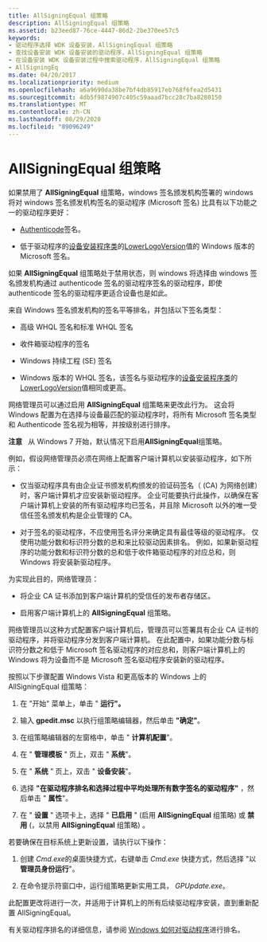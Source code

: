 ```yaml
---
title: AllSigningEqual 组策略
description: AllSigningEqual 组策略
ms.assetid: b23eed87-76ce-4447-86d2-2be370ee57c5
keywords:
- 驱动程序选择 WDK 设备安装，AllSigningEqual 组策略
- 查找设备安装 WDK 设备安装的驱动程序，AllSigningEqual 组策略
- 在设备安装 WDK 设备安装过程中搜索驱动程序，AllSigningEqual 组策略
- AllSigningEq
ms.date: 04/20/2017
ms.localizationpriority: medium
ms.openlocfilehash: a6a9690da38be7bf4db85917eb768f6fea2d5431
ms.sourcegitcommit: 4db5f9874907c405c59aaad7bcc28c7ba8280150
ms.translationtype: MT
ms.contentlocale: zh-CN
ms.lasthandoff: 08/29/2020
ms.locfileid: "89096249"
---
```

# <a name="allsigningequal-group-policy"></a>AllSigningEqual 组策略


如果禁用了 **AllSigningEqual** 组策略，windows 签名颁发机构签署的 windows 将对 windows 签名颁发机构签名的驱动程序 (Microsoft 签名) 比具有以下功能之一的驱动程序更好：

-   [Authenticode](authenticode.md)签名。

-   低于驱动程序的[设备安装程序类](./overview-of-device-setup-classes.md)的[LowerLogoVersion](lowerlogoversion.md)值的 Windows 版本的 Microsoft 签名。

如果 **AllSigningEqual** 组策略处于禁用状态，则 windows 将选择由 windows 签名颁发机构通过 authenticode 签名的驱动程序签名的驱动程序，即使 authenticode 签名的驱动程序更适合设备也是如此。

来自 Windows 签名颁发机构的签名平等排名，并包括以下签名类型：

-   高级 WHQL 签名和标准 WHQL 签名

-   收件箱驱动程序的签名

-   Windows 持续工程 (SE) 签名

-   Windows 版本的 WHQL 签名，该签名与驱动程序的[设备安装程序类](./overview-of-device-setup-classes.md)的[LowerLogoVersion](lowerlogoversion.md)值相同或更高。

网络管理员可以通过启用 **AllSigningEqual** 组策略来更改此行为。 这会将 Windows 配置为在选择与设备最匹配的驱动程序时，将所有 Microsoft 签名类型和 Authenticode 签名视为相等，并按级别进行排序。

**注意**   从 Windows 7 开始，默认情况下启用**AllSigningEqual**组策略。

 

例如，假设网络管理员必须在网络上配置客户端计算机以安装驱动程序，如下所示：

-   仅当驱动程序具有由企业证书颁发机构颁发的验证码签名（ (CA) 为网络创建）时，客户端计算机才应安装新驱动程序。 企业可能要执行此操作，以确保在客户端计算机上安装的所有驱动程序均已签名，并且除 Microsoft 以外的唯一受信任签名颁发机构是企业管理的 CA。

-   对于签名的驱动程序，不应使用签名评分来确定具有最佳等级的驱动程序。 仅使用功能分数和标识符分数的总和来比较驱动因素排名。 例如，如果新驱动程序的功能分数和标识符分数的总和低于收件箱驱动程序的对应总和，则 Windows 将安装新驱动程序。

为实现此目的，网络管理员：

-   将企业 CA 证书添加到客户端计算机的受信任的发布者存储区。

-   启用客户端计算机上的 **AllSigningEqual** 组策略。

网络管理员以这种方式配置客户端计算机后，管理员可以签署具有企业 CA 证书的驱动程序，并将驱动程序分发到客户端计算机。 在此配置中，如果功能分数与标识符分数之和低于 Microsoft 签名驱动程序的对应总和，则客户端计算机上的 Windows 将为设备而不是 Microsoft 签名驱动程序安装新的驱动程序。

按照以下步骤配置 Windows Vista 和更高版本的 Windows 上的 AllSigningEqual 组策略：

1.  在 "开始" 菜单上，单击 " **运行"。**

2.  输入 **gpedit.msc** 以执行组策略编辑器，然后单击 **"确定"**。

3.  在组策略编辑器的左窗格中，单击 " **计算机配置**"。

4.  在 " **管理模板** " 页上，双击 " **系统**"。

5.  在 " **系统** " 页上，双击 " **设备安装**"。

6.  选择 **"在驱动程序排名和选择过程中平均处理所有数字签名的驱动程序"** ，然后单击 " **属性**"。

7.  在 " **设置** " 选项卡上，选择 " **已启用** " (启用 **AllSigningEqual** 组策略) 或 **禁用** (，以禁用 **AllSigningEqual** 组策略) 。

若要确保在目标系统上更新设置，请执行以下操作：

1.  创建 *Cmd.exe*的桌面快捷方式，右键单击 *Cmd.exe* 快捷方式，然后选择 "以 **管理员身份运行**"。

2.  在命令提示符窗口中，运行组策略更新实用工具， *GPUpdate.exe*。

此配置更改将进行一次，并适用于计算机上的所有后续驱动程序安装，直到重新配置 AllSigningEqual。

有关驱动程序排名的详细信息，请参阅 [Windows 如何对驱动程序](how-setup-ranks-drivers--windows-vista-and-later-.md)进行排名。

 

